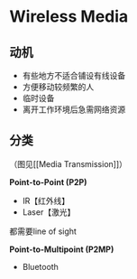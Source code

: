 # Wireless Media

## 动机
- 有些地方不适合铺设有线设备
- 方便移动较频繁的人
- 临时设备
- 离开工作环境后急需网络资源

## 分类
（图见[[Media Transmission]]）

**Point-to-Point (P2P)**
- IR【红外线】
- Laser【激光】

都需要line of sight

**Point-to-Multipoint (P2MP)**
- Bluetooth